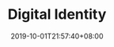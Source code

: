 ---
weight: 7
title: "Digital Identity"
description: ""
date: 2019-10-01T21:57:40+08:00
lastmod: 2020-01-01T16:45:40+08:00
draft: false
ico: '<svg class="icon" aria-hidden="true"><use xlink:href="#icon-shuzishenfen"></use></svg>'
navigation: ["Virtual Social","Virtual Avatar"]
hidePage: true
---